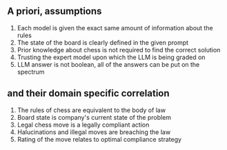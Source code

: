 ##  A priori, assumptions

1. Each model is given the exact same amount of information about the rules
2. The state of the board is clearly defined in the given prompt
3. Prior knowledge about chess is not required to find the correct solution
4. Trusting the expert model upon which the LLM is being graded on
5. LLM answer is not boolean, all of the answers can be put on the spectrum

## and their domain specific correlation

1. The rules of chess are equivalent to the body of law
2. Board state is company's current state of the problem
3. Legal chess move is a legally compliant action
4. Halucinations and illegal moves are breaching the law
5. Rating of the move relates to optimal compliance strategy
